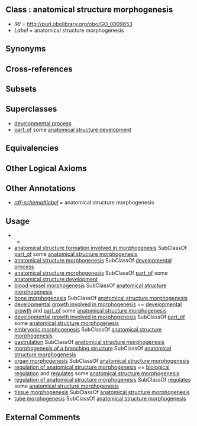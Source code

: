 
## Class : anatomical structure morphogenesis

 * *IRI* = http://purl.obolibrary.org/obo/GO_0009653
 * *Label* = anatomical structure morphogenesis

## Synonyms


## Cross-references


## Subsets


## Superclasses

 * [developmental process](../../GO/02/GO_0032502.md)
 * [part_of](../../BFO/50/BFO_0000050.md) some [anatomical structure development](../../GO/56/GO_0048856.md)

## Equivalencies


## Other Logical Axioms


## Other Annotations

 * *[rdf-schema#label](../../el/rdf-schema#label.md)* = anatomical structure morphogenesis

## Usage

 * -
 * [anatomical structure formation involved in morphogenesis](../../GO/46/GO_0048646.md) SubClassOf [part_of](../../BFO/50/BFO_0000050.md) some [anatomical structure morphogenesis](../../GO/53/GO_0009653.md)
 * [anatomical structure morphogenesis](../../GO/53/GO_0009653.md) SubClassOf [developmental process](../../GO/02/GO_0032502.md)
 * [anatomical structure morphogenesis](../../GO/53/GO_0009653.md) SubClassOf [part_of](../../BFO/50/BFO_0000050.md) some [anatomical structure development](../../GO/56/GO_0048856.md)
 * [blood vessel morphogenesis](../../GO/14/GO_0048514.md) SubClassOf [anatomical structure morphogenesis](../../GO/53/GO_0009653.md)
 * [bone morphogenesis](../../GO/49/GO_0060349.md) SubClassOf [anatomical structure morphogenesis](../../GO/53/GO_0009653.md)
 * [developmental growth involved in morphogenesis](../../GO/60/GO_0060560.md) == [developmental growth](../../GO/89/GO_0048589.md) and [part_of](../../BFO/50/BFO_0000050.md) some [anatomical structure morphogenesis](../../GO/53/GO_0009653.md)
 * [developmental growth involved in morphogenesis](../../GO/60/GO_0060560.md) SubClassOf [part_of](../../BFO/50/BFO_0000050.md) some [anatomical structure morphogenesis](../../GO/53/GO_0009653.md)
 * [embryonic morphogenesis](../../GO/98/GO_0048598.md) SubClassOf [anatomical structure morphogenesis](../../GO/53/GO_0009653.md)
 * [gastrulation](../../GO/69/GO_0007369.md) SubClassOf [anatomical structure morphogenesis](../../GO/53/GO_0009653.md)
 * [morphogenesis of a branching structure](../../GO/63/GO_0001763.md) SubClassOf [anatomical structure morphogenesis](../../GO/53/GO_0009653.md)
 * [organ morphogenesis](../../GO/87/GO_0009887.md) SubClassOf [anatomical structure morphogenesis](../../GO/53/GO_0009653.md)
 * [regulation of anatomical structure morphogenesis](../../GO/03/GO_0022603.md) == [biological regulation](../../GO/07/GO_0065007.md) and [regulates](../../RO/11/RO_0002211.md) some [anatomical structure morphogenesis](../../GO/53/GO_0009653.md)
 * [regulation of anatomical structure morphogenesis](../../GO/03/GO_0022603.md) SubClassOf [regulates](../../RO/11/RO_0002211.md) some [anatomical structure morphogenesis](../../GO/53/GO_0009653.md)
 * [tissue morphogenesis](../../GO/29/GO_0048729.md) SubClassOf [anatomical structure morphogenesis](../../GO/53/GO_0009653.md)
 * [tube morphogenesis](../../GO/39/GO_0035239.md) SubClassOf [anatomical structure morphogenesis](../../GO/53/GO_0009653.md)

## External Comments

